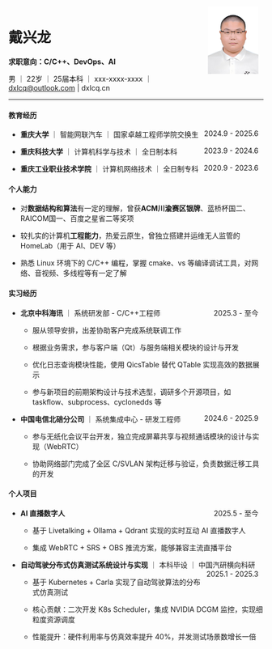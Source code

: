 <img src="/src/jiao/jiao.png" alt="头像" style="float: right; width: 100px; margin-right: 10px;">

# 戴兴龙

**求职意向：C/C++、DevOps、AI**

男 ｜ 22岁 ｜ 25届本科 ｜ xxx-xxxx-xxxx ｜ dxlcq@outlook.com | dxlcq.cn

---

#### 教育经历

* **重庆大学** ｜ 智能网联汽车 ｜ 国家卓越工程师学院交换生 <span style="float: right; margin-right: 10px;">2024.9 - 2025.6</span>

* **重庆科技大学** ｜ 计算机科学与技术 ｜ 全日制本科 <span style="float: right; margin-right: 10px;">2023.9 - 2024.6</span>

* **重庆工业职业技术学院** ｜ 计算机网络技术 ｜ 全日制专科 <span style="float: right; margin-right: 10px;">2020.9 - 2023.6</span>

#### 个人能力

* 对**数据结构和算法**有一定的理解，曾获**ACM川渝赛区银牌**、蓝桥杯国二、RAICOM国一、百度之星省二等奖项

* 较扎实的计算机**工程能力**，热爱云原生，曾独立搭建并运维无人监管的 HomeLab（用于 AI、DEV 等）

* 熟悉 Linux 环境下的 C/C++ 编程，掌握 cmake、vs 等编译调试工具，对网络、音视频、多线程等有一定了解

#### 实习经历

* **北京中科海讯** ｜ 系统研发部 - C/C++工程师 <span style="float: right; margin-right: 10px;">2025.3 - 至今</span>

    * 服从领导安排，出差协助客户完成系统联调工作

    * 根据业务需求，参与客户端（Qt）与服务端相关模块的设计与开发

    * 优化日志查询模块性能，使用 QicsTable 替代 QTable 实现高效的数据展示

    * 参与新项目的前期架构设计与技术选型，调研多个开源项目，如 taskflow、subprocess、cyclonedds 等

* **中国电信北碚分公司** ｜ 系统集成中心 - 研发工程师 <span style="float: right; margin-right: 10px;">2024.6 - 2025.9</span>

    * 参与无纸化会议平台开发，独立完成屏幕共享与视频通话模块的设计与实现（WebRTC）

    * 协助网络部门完成了全区 C/SVLAN 架构迁移与验证，负责数据迁移工具的开发

#### 个人项目

* **AI 直播数字人** <span style="float: right; margin-right: 10px;">2025.5 - 至今</span>

    * 基于 Livetalking + Ollama + Qdrant 实现的实时互动 AI 直播数字人

    * 集成 WebRTC + SRS + OBS 推流方案，能够兼容主流直播平台

* **自动驾驶分布式仿真测试系统设计与实现** ｜ 本科毕设 ｜ 中国汽研横向科研 <span style="float: right; margin-right: 10px;">2025.1 - 2025.3</span>

    * 基于 Kubernetes + Carla 实现了自动驾驶算法的分布式仿真测试

    * 核心贡献：二次开发 K8s Scheduler，集成 NVIDIA DCGM 监控，实现细粒度资源调度

    * 性能提升：硬件利用率与仿真效率提升 40%，并发测试场景数增长一倍